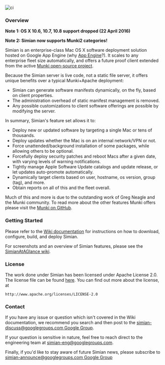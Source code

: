 ![ci](https://travis-ci.org/google/simian.svg?branch=master)
### Overview

**Note 1: OS X 10.6, 10.7, 10.8 support dropped (22 April 2016)**

**Note 2: Simian now supports Munki2 categories!**

Simian is an enterprise-class Mac OS X software deployment solution hosted on Google App Engine (why [App Engine](../../wiki/AppEngineAtAGlance)?). It scales to any enterprise fleet size automatically, and offers a future proof client extended from the active [Munki open-source project](https://github.com/munki/munki).

Because the Simian server is live code, not a static file server, it offers unique benefits over a typical Munki+Apache deployment:
  * Simian can generate software manifests dynamically, on the fly, based on client properties.
  * The administration overhead of static manifest management is removed.
  * Any possible customizations to client software offerings are possible by modifying the server.

In summary, Simian's feature set allows it to:
  * Deploy new or updated software by targeting a single Mac or tens of thousands.
  * Deploy updates whether the Mac is on an internal network/VPN or not.
  * Force unattended/background installation of some packages, while allowing others to be optional.
  * Forcefully deploy security patches and reboot Macs after a given date, with varying levels of warning notifications.
  * Tightly manage Apple Software Update catalogs and update release, or let updates auto-promote automatically.
  * Dynamically target clients based on user, hostname, os version, group (tag), and more.
  * Obtain reports on all of this and the fleet overall.

Much of this and more is due to the outstanding work of Greg Neagle and the Munki community.  To read more about the other features Munki offers please visit the [Munki on GitHub](https://github.com/munki/munki).

### Getting Started

Please refer to the [Wiki documentation](../../wiki/AdminSetup) for instructions on how to download, configure, build, and deploy Simian.

For screenshots and an overview of Simian features, please see the [SimianAtAGlance wiki](../../wiki/SimianAtAGlance).

### License

  The work done under Simian has been licensed under Apache License 2.0.  The license file can be found
  [here](https://github.com/google/simian/blob/master/COPYING).  You can find out more about the license, at
  
    http://www.apache.org/licenses/LICENSE-2.0
    
### Contact

If you have any issue or question which isn't covered in the Wiki documentation, we recommend you search and then post to the [simian-discuss@googlegroups.com Google Group](https://groups.google.com/forum/#!forum/simian-discuss).

If your question is sensitive in nature, feel free to reach direct to the engineering team at simian-eng@googlegroups.com.

Finally, if you'd like to stay aware of future Simian news, please subscribe to [simian-announce@googlegroups.com Google Group](https://groups.google.com/forum/#!forum/simian-announce)

